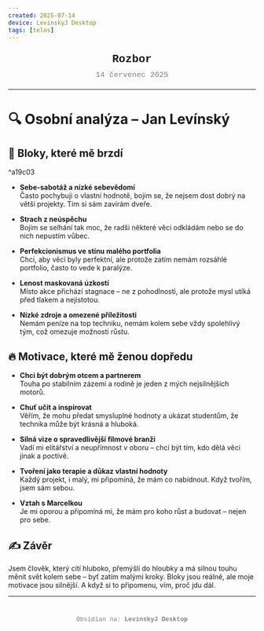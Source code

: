 ```yaml
---
created: 2025-07-14
device: LevinskyJ Desktop
tags: [telos]
---
```

<div style="text-align: center; font-size: 1.6em; font-weight: bold; padding: 10px 0; font-family: Courier New">
  Rozbor
</div>

<div style="text-align: center; color: gray; font-size: 1.1em; margin-bottom: 20px; font-family: Courier New">
  14 červenec 2025
</div>

---

# 🔍 Osobní analýza – Jan Levínský

## 🚧 Bloky, které mě brzdí

^a19c03

- **Sebe-sabotáž a nízké sebevědomí**  
  Často pochybuji o vlastní hodnotě, bojím se, že nejsem dost dobrý na větší projekty. Tím si sám zavírám dveře.

- **Strach z neúspěchu**  
  Bojím se selhání tak moc, že radši některé věci odkládám nebo se do nich nepustím vůbec.

- **Perfekcionismus ve stínu malého portfolia**  
  Chci, aby věci byly perfektní, ale protože zatím nemám rozsáhlé portfolio, často to vede k paralýze.

- **Lenost maskovaná úzkostí**  
  Místo akce přichází stagnace – ne z pohodlnosti, ale protože mysl utíká před tlakem a nejistotou.

- **Nízké zdroje a omezené příležitosti**  
  Nemám peníze na top techniku, nemám kolem sebe vždy spolehlivý tým, což omezuje možnosti růstu.

## 🔥 Motivace, které mě ženou dopředu

- **Chci být dobrým otcem a partnerem**  
  Touha po stabilním zázemí a rodině je jeden z mých nejsilnějších motorů.

- **Chuť učit a inspirovat**  
  Věřím, že mohu předat smysluplné hodnoty a ukázat studentům, že technika může být krásná a hluboká.

- **Silná vize o spravedlivější filmové branži**  
  Vadí mi elitářství a neupřímnost v oboru – chci být tím, kdo dělá věci jinak a poctivě.

- **Tvoření jako terapie a důkaz vlastní hodnoty**  
  Každý projekt, i malý, mi připomíná, že mám co nabídnout. Když tvořím, jsem sám sebou.

- **Vztah s Marcelkou**  
  Je mi oporou a připomíná mi, že mám pro koho růst a budovat – nejen pro sebe.

## ✍️ Závěr

Jsem člověk, který cítí hluboko, přemýšlí do hloubky a má silnou touhu měnit svět kolem sebe – byť zatím malými kroky. Bloky jsou reálné, ale moje motivace jsou silnější. A když si to připomenu, vím, proč jdu dál.


---

<div style="text-align: center; color: gray; font-size: 0.9em; margin-top: 40px; font-family: Courier New">
  Obsidian na: <strong>LevinskyJ Desktop</strong>
</div>
